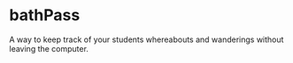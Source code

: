 # bathPass
A way to keep track of your students whereabouts and wanderings without leaving the computer.
